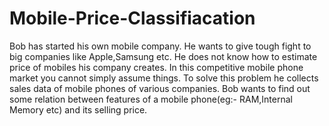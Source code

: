 # Mobile-Price-Classifiacation
Bob has started his own mobile company. He wants to give tough fight to big companies like Apple,Samsung etc.  He does not know how to estimate price of mobiles his company creates. In this competitive mobile phone market you cannot simply assume things. To solve this problem he collects sales data of mobile phones of various companies.  Bob wants to find out some relation between features of a mobile phone(eg:- RAM,Internal Memory etc) and its selling price.
